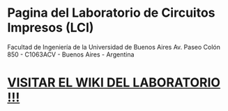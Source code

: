 # Pagina del Laboratorio de Circuitos Impresos (LCI)

Facultad de Ingeniería de la Universidad de Buenos Aires
Av. Paseo Colón 850 - C1063ACV - Buenos Aires - Argentina

# [VISITAR EL WIKI DEL LABORATORIO !!!](https://github.com/laboratoriolci/PaginaLaboratorio/wiki)
